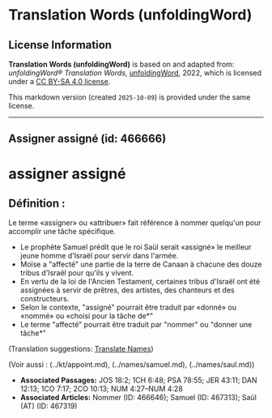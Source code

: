 # Translation Words (unfoldingWord)

## License Information

**Translation Words (unfoldingWord)** is based on and adapted from: _unfoldingWord® Translation Words_, [unfoldingWord](https://unfoldingword.org/utw), 2022, which is licensed under a [CC BY-SA 4.0 license](https://creativecommons.org/licenses/by-sa/4.0/legalcode.en).

This markdown version (created `2025-10-09`) is provided under the same license.



--------------------------------

## Assigner assigné (id: 466666)

assigner assigné
================

Définition :
------------

Le terme «assigner» ou «attribuer» fait référence à nommer quelqu'un pour accomplir une tâche spécifique.

* Le prophète Samuel prédit que le roi Saül serait «assigné» le meilleur jeune homme d'Israël pour servir dans l'armée.
* Moïse a "affecté" une partie de la terre de Canaan à chacune des douze tribus d'Israël pour qu'ils y vivent.
* En vertu de la loi de l'Ancien Testament, certaines tribus d'Israël ont été assignées à servir de prêtres, des artistes, des chanteurs et des constructeurs.
* Selon le contexte, "assigné" pourrait être traduit par «donné» ou «nommé» ou «choisi pour la tâche de\*"
* Le terme "affecté" pourrait être traduit par "nommer" ou "donner une tâche\*"

(Translation suggestions: [Translate Names](rc://en/ta/man/translate/translate-names))

(Voir aussi : (../kt/appoint.md), (../names/samuel.md), (../names/saul.md))

* **Associated Passages:** JOS 18:2; 1CH 6:48; PSA 78:55; JER 43:11; DAN 12:13; 1CO 7:17; 2CO 10:13; NUM 4:27–NUM 4:28
* **Associated Articles:** Nommer (ID: 466646); Samuel (ID: 467313); Saül (AT) (ID: 467319)

